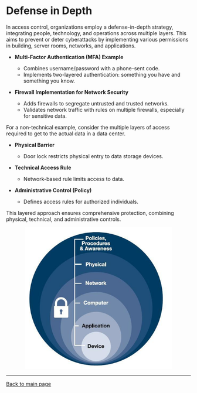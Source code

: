 
# Defense in Depth


In access control, organizations employ a defense-in-depth strategy, integrating people, technology, and operations across multiple layers. This aims to prevent or deter cyberattacks by implementing various permissions in building, server rooms, networks, and applications.

* **Multi-Factor Authentication (MFA) Example**
  - Combines username/password with a phone-sent code.
  - Implements two-layered authentication: something you have and something you know.

* **Firewall Implementation for Network Security**
  - Adds firewalls to segregate untrusted and trusted networks.
  - Validates network traffic with rules on multiple firewalls, especially for sensitive data.

For a non-technical example, consider the multiple layers of access required to get to the actual data in a data center.

* **Physical Barrier**
  - Door lock restricts physical entry to data storage devices.

* **Technical Access Rule**
  - Network-based rule limits access to data.

* **Administrative Control (Policy)**
  - Defines access rules for authorized individuals.

This layered approach ensures comprehensive protection, combining physical, technical, and administrative controls.


<p align=center>
<img width=400 src='../../Images/security-defense-in-depth-layered-approach.png'>
</p>




----------------------------------------------

[Back to main page](../../README.md#security)    